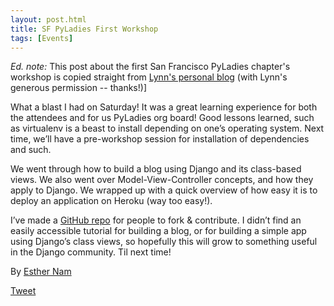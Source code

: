 ```yaml
---
layout: post.html
title: SF PyLadies First Workshop
tags: [Events]
---
```


_Ed. note:_ This post about the first San Francisco PyLadies chapter's workshop is copied straight from [Lynn's personal blog](http://www.roguelynn.com/2012-05-16-pyladies-first-workshop-build-your-own-blog/) (with Lynn's generous permission -- thanks!)]

What a blast I had on Saturday! It was a great learning experience for both the attendees and for us PyLadies org board! Good lessons learned, such as virtualenv is a beast to install depending on one’s operating system. Next time, we’ll have a pre-workshop session for installation of dependencies and such.

We went through how to build a blog using Django and its class-based views. We also went over Model-View-Controller concepts, and how they apply to Django. We wrapped up with a quick overview of how easy it is to deploy an application on Heroku (way too easy!).

I’ve made a [GitHub repo](https://github.com/econchick/PyLadiesBYOBlog) for people to fork & contribute. I didn’t find an easily accessible tutorial for building a blog, or for building a simple app using Django’s class views, so hopefully this will grow to something useful in the Django community. Til next time!

By [Esther Nam](http://twitter.com/estherbester "Estherbester | Twitter")

[Tweet](http://twitter.com/share)